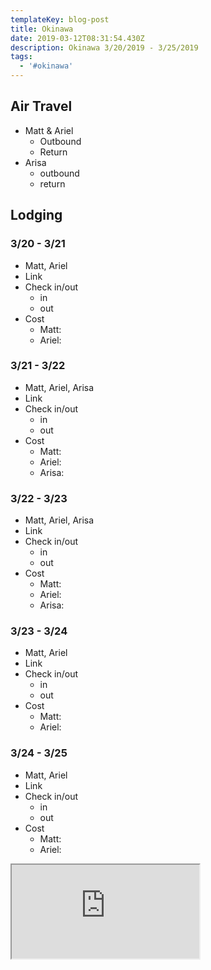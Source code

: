 ```yaml
---
templateKey: blog-post
title: Okinawa
date: 2019-03-12T08:31:54.430Z
description: Okinawa 3/20/2019 - 3/25/2019
tags:
  - '#okinawa'
---
```

## Air Travel

* Matt & Ariel
  * Outbound
  * Return
* Arisa
  * outbound
  * return

<div className="columns">

<div className="column is-4">

## Lodging

### 3/20 - 3/21

* Matt, Ariel
* Link
* Check in/out
  * in
  * out
* Cost
  * Matt:
  * Ariel:

### 3/21 - 3/22

* Matt, Ariel, Arisa
* Link
* Check in/out
  * in
  * out
* Cost
  * Matt:
  * Ariel:
  * Arisa:

### 3/22 - 3/23

* Matt, Ariel, Arisa
* Link
* Check in/out
  * in
  * out
* Cost
  * Matt:
  * Ariel:
  * Arisa:

</div>

<div className="column is-4">

### 3/23 - 3/24

* Matt, Ariel
* Link
* Check in/out
  * in
  * out
* Cost
  * Matt:
  * Ariel:

### 3/24 - 3/25

* Matt, Ariel
* Link
* Check in/out
  * in
  * out
* Cost
  * Matt:
  * Ariel:

</div>

</div>

<iframe src="https://docs.google.com/spreadsheets/d/e/2PACX-1vRWOzFQZV0XfGQpOlin4fM0tXNYPljmh-P-r5aMTFw6yJ9pDGT0T2A6QyLde-H9PiEp7mkJtTYiayav/pubhtml?widget=true&amp;headers=false"></iframe>
